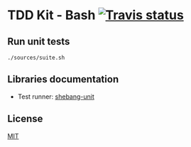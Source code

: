 # TDD Kit - Bash [![Travis status]](https://travis-ci.org/arpinum/tdd-kit-bash)

## Run unit tests

    ./sources/suite.sh

## Libraries documentation

* Test runner: [shebang-unit]

## License

[MIT](LICENSE)


[shebang-unit]: https://github.com/arpinum/shebang-unit
[Travis status]: https://travis-ci.org/arpinum/tdd-kit-bash.png?branch=master
